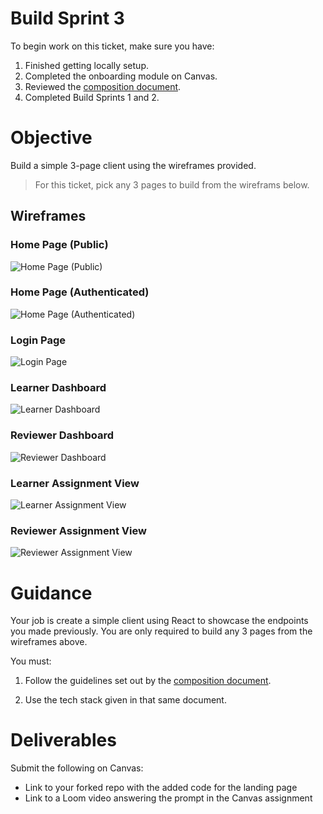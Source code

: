 # Build Sprint 3

To begin work on this ticket, make sure you have: 
1. Finished getting locally setup. 
2. Completed the onboarding module on Canvas. 
3. Reviewed the [composition document](documents/composition_document.md). 
4. Completed Build Sprints 1 and 2. 

# Objective

Build a simple 3-page client using the wireframes provided. 

> For this ticket, pick any 3 pages to build from the wireframs below. 

## Wireframes

### Home Page (Public)
![Home Page (Public)](../documents/images/home_page_public.jpg)

### Home Page (Authenticated)
![Home Page (Authenticated)](../documents/images/home_page_authenticated.jpg)

### Login Page
![Login Page](../documents/images/login_page.jpg)

### Learner Dashboard
![Learner Dashboard](../documents/images/learner_dashboard.jpg)

### Reviewer Dashboard
![Reviewer Dashboard](../documents/images/reviewer_dashboard.jpg)

### Learner Assignment View
![Learner Assignment View](../documents/images/learner_assignment_view.jpg)

### Reviewer Assignment View
![Reviewer Assignment View](../documents/images/reviewer_assignment_view.jpg)

# Guidance

Your job is create a simple client using React to showcase the endpoints you made previously. You are only required to build any 3 pages from the wireframes above. 

You must: 

1. Follow the guidelines set out by the [composition document](documents/composition_document.md). 

2. Use the tech stack given in that same document.  

# Deliverables 

Submit the following on Canvas: 

- Link to your forked repo with the added code for the landing page
- Link to a Loom video answering the prompt in the Canvas assignment